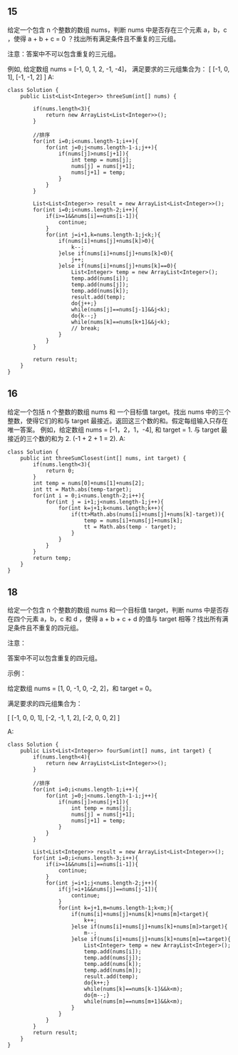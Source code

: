 ## 15
给定一个包含 n 个整数的数组 nums，判断 nums 中是否存在三个元素 a，b，c ，使得 a + b + c = 0 ？找出所有满足条件且不重复的三元组。

注意：答案中不可以包含重复的三元组。

例如, 给定数组 nums = [-1, 0, 1, 2, -1, -4]，
满足要求的三元组集合为：
[
  [-1, 0, 1],
  [-1, -1, 2]
]
A:
```
class Solution {
    public List<List<Integer>> threeSum(int[] nums) {
        
        if(nums.length<3){
            return new ArrayList<List<Integer>>();
        }
        
        //排序
        for(int i=0;i<nums.length-1;i++){
            for(int j=0;j<nums.length-1-i;j++){
                if(nums[j]>nums[j+1]){
                    int temp = nums[j];
                    nums[j] = nums[j+1];
                    nums[j+1] = temp;
                }
            }
        }
        
        List<List<Integer>> result = new ArrayList<List<Integer>>();
        for(int i=0;i<nums.length-2;i++){
            if(i>=1&&nums[i]==nums[i-1]){
                continue;
            }
            for(int j=i+1,k=nums.length-1;j<k;){
                if(nums[i]+nums[j]+nums[k]>0){
                    k--;
                }else if(nums[i]+nums[j]+nums[k]<0){
                    j++;
                }else if(nums[i]+nums[j]+nums[k]==0){
                    List<Integer> temp = new ArrayList<Integer>();
                    temp.add(nums[i]);
                    temp.add(nums[j]);
                    temp.add(nums[k]);
                    result.add(temp);
                    do{j++;}
                    while(nums[j]==nums[j-1]&&j<k);
                    do{k--;}
                    while(nums[k]==nums[k+1]&&j<k);
                    // break;
                }
            }
        }
        
        return result;
    }
}
```

## 16
给定一个包括 n 个整数的数组 nums 和 一个目标值 target。找出 nums 中的三个整数，使得它们的和与 target 最接近。返回这三个数的和。假定每组输入只存在唯一答案。
例如，给定数组 nums = [-1，2，1，-4], 和 target = 1.
与 target 最接近的三个数的和为 2. (-1 + 2 + 1 = 2).
A:
```
class Solution {
    public int threeSumClosest(int[] nums, int target) {
        if(nums.length<3){
            return 0;
        }
        int temp = nums[0]+nums[1]+nums[2];
        int tt = Math.abs(temp-target);
        for(int i = 0;i<nums.length-2;i++){
            for(int j = i+1;j<nums.length-1;j++){
                for(int k=j+1;k<nums.length;k++){
                    if(tt>Math.abs(nums[i]+nums[j]+nums[k]-target)){
                        temp = nums[i]+nums[j]+nums[k];
                        tt = Math.abs(temp - target);
                    }
                }
            }
        }
        return temp;
    }
}
```

## 18
给定一个包含 n 个整数的数组 nums 和一个目标值 target，判断 nums 中是否存在四个元素 a，b，c 和 d ，使得 a + b + c + d 的值与 target 相等？找出所有满足条件且不重复的四元组。

注意：

答案中不可以包含重复的四元组。

示例：

给定数组 nums = [1, 0, -1, 0, -2, 2]，和 target = 0。

满足要求的四元组集合为：

[
  [-1,  0, 0, 1],
  [-2, -1, 1, 2],
  [-2,  0, 0, 2]
]

A:
```
class Solution {
    public List<List<Integer>> fourSum(int[] nums, int target) {
        if(nums.length<4){
            return new ArrayList<List<Integer>>();
        }
        
        //排序
        for(int i=0;i<nums.length-1;i++){
            for(int j=0;j<nums.length-1-i;j++){
                if(nums[j]>nums[j+1]){
                    int temp = nums[j];
                    nums[j] = nums[j+1];
                    nums[j+1] = temp;
                }
            }
        }
        
        List<List<Integer>> result = new ArrayList<List<Integer>>();
        for(int i=0;i<nums.length-3;i++){
            if(i>=1&&nums[i]==nums[i-1]){
                continue;
            }
            for(int j=i+1;j<nums.length-2;j++){
                if(j!=i+1&&nums[j]==nums[j-1]){
                    continue;
                }
                for(int k=j+1,m=nums.length-1;k<m;){
                    if(nums[i]+nums[j]+nums[k]+nums[m]<target){
                        k++;
                    }else if(nums[i]+nums[j]+nums[k]+nums[m]>target){
                        m--;
                    }else if(nums[i]+nums[j]+nums[k]+nums[m]==target){
                        List<Integer> temp = new ArrayList<Integer>();
                        temp.add(nums[i]);
                        temp.add(nums[j]);
                        temp.add(nums[k]);
                        temp.add(nums[m]);
                        result.add(temp);
                        do{k++;}
                        while(nums[k]==nums[k-1]&&k<m);
                        do{m--;}
                        while(nums[m]==nums[m+1]&&k<m);
                    }
                }
            }
        }
        return result;
    }
}
```